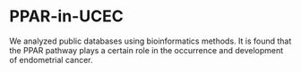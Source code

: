 # PPAR-in-UCEC
We analyzed public databases using bioinformatics methods. It is found that the PPAR pathway plays a certain role in the occurrence and development of endometrial cancer.
